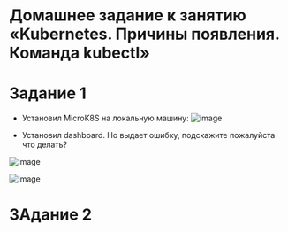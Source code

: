 # Домашнее задание к занятию «Kubernetes. Причины появления. Команда kubectl»



# Задание 1

*  Установил MicroK8S на локальную машину:
![image](https://github.com/Dimarkle/DevOps/assets/118626944/48f4e300-1453-45ab-a082-86732963b02c)

* Установил dashboard. Но выдает ошибку, подскажите пожалуйста что делать?

![image](https://github.com/Dimarkle/DevOps/assets/118626944/ac62571d-f3c7-420e-b4bf-67a263bc0675)



![image](https://github.com/Dimarkle/DevOps/assets/118626944/fddb344b-dc13-4f0f-a1e3-aa9d3a356f99)


# ЗАдание 2



